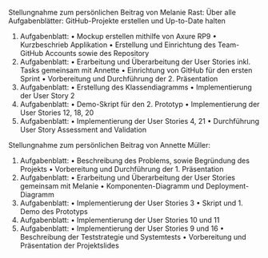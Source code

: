 Stellungnahme zum persönlichen Beitrag von Melanie Rast:
Über alle Aufgabenblätter: GitHub-Projekte erstellen und Up-to-Date halten
1.	Aufgabenblatt:
•	Mockup erstellen mithilfe von Axure RP9
•	Kurzbeschrieb Applikation
•	Erstellung und Einrichtung des Team-GitHub Accounts sowie des Repository
2.	Aufgabenblatt:
•	Erarbeitung und Überarbeitung der User Stories inkl. Tasks gemeinsam mit Annette
•	Einrichtung von GitHub für den ersten Sprint
•	Vorbereitung und Durchführung der 2. Präsentation
3.	Aufgabenblatt: 
•	Erstellung des Klassendiagramms
•	Implementierung der User Story 2
4.	Aufgabenblatt:
•	Demo-Skript für den 2. Prototyp
•	Implementierung der User Stories 12, 18, 20
5.	Aufgabenblatt:
•	Implementierung der User Stories 4, 21
•	Durchführung User Story Assessment and Validation

Stellungnahme zum persönlichen Beitrag von Annette Müller:
1.	Aufgabenblatt:
•	Beschreibung des Problems, sowie Begründung des Projekts
•	Vorbereitung und Durchführung der 1. Präsentation
2.	Aufgabenblatt:
•	Erarbeitung und Überarbeitung der User Stories gemeinsam mit Melanie
•	Komponenten-Diagramm und Deployment-Diagramm
3.	Aufgabenblatt: 
•	Implementierung der User Stories 3
•	Skript und 1. Demo des Prototyps
4.	Aufgabenblatt:
•	Implementierung der User Stories 10 und 11
5.	Aufgabenblatt:
•	Implementierung der User Stories 9 und 16
•	Beschreibung der Teststrategie und Systemtests
•	Vorbereitung und Präsentation der Projektslides


